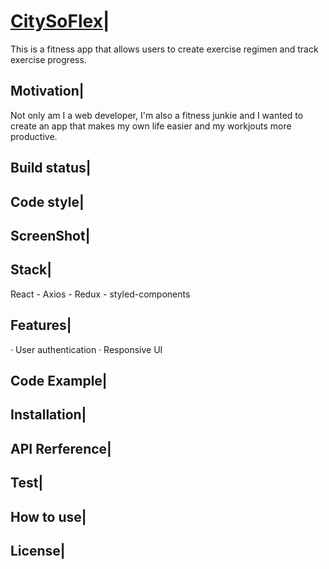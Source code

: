 # [CitySoFlex](https://citysoflex.netlify.app/)|

This is a fitness app that allows users to create exercise regimen and track exercise progress.

## Motivation|

Not only am I a web developer, I'm also a fitness junkie and I wanted to create an app that makes my own life easier and my workjouts more productive.

## Build status|

## Code style|

## ScreenShot|

## Stack|

React - Axios - Redux - styled-components 

## Features|

· User authentication
· Responsive UI

## Code Example|

## Installation|

## API Rerference|

## Test|

## How to use|

## License|




